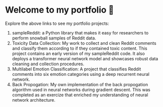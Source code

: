 # Welcome to my portfolio :wave:

Explore the above links to see my portfolio projects:

1. sampleReddit: a Python library that makes it easy for researchers to perform snowball samples of Reddit data.
2. Toxicity Data Collection: My work to collect and clean Reddit comments and classify them according to if they contained toxic content. This project contains an early version of my sampleReddit code. It also deploys a transformer neural network model and showcases robust data cleaning and collection procedures.
3. Multilabel Emotion Classification: A project that classifies Reddit comments into six emotion categories using a deep recurrent neural network.
4. Back Propogation: My own implementation of the back propogation algorithm used in neural networks during gradient descent. This was completed as an exercize that enriched my understanding of neural network architecture.
